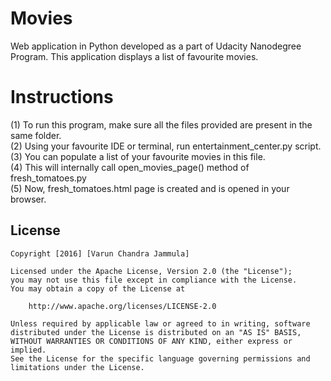 # Movies
Web application in Python developed as a part of Udacity Nanodegree
Program. This application displays a list of favourite movies.

# Instructions
(1) To run this program, make sure all the files provided are present in
the same folder. <br>
(2) Using your favourite IDE or terminal, run entertainment_center.py script. <br>
(3) You can populate a list of your favourite movies in this file.<br>
(4) This will internally call open_movies_page() method of fresh_tomatoes.py <br>
(5) Now, fresh_tomatoes.html page is created and is opened in your browser.<br>

## License

    Copyright [2016] [Varun Chandra Jammula]

    Licensed under the Apache License, Version 2.0 (the "License");
    you may not use this file except in compliance with the License.
    You may obtain a copy of the License at

        http://www.apache.org/licenses/LICENSE-2.0

    Unless required by applicable law or agreed to in writing, software
    distributed under the License is distributed on an "AS IS" BASIS,
    WITHOUT WARRANTIES OR CONDITIONS OF ANY KIND, either express or implied.
    See the License for the specific language governing permissions and
    limitations under the License.